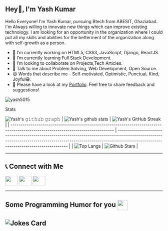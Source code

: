 ## Hey👋, I'm Yash Kumar




Hello Everyone! I'm Yash Kumar, pursuing Btech from ABESIT, Ghaziabad. I'm Always willing to innovate new things which can improve existing technology. I am looking for an opportunity in the organization where I could put all my skills and abilities for the betterment of the organization along with self-growth as a person. 

- 🔭 I’m currently working on HTML5, CSS3, JavaScript,  Django, ReactJS.
- 🌱 I’m currently learning Full Stack Development.
- 👯 I’m looking to collaborate on Projects,Tech Articles.
- 💬 Talk to me about Problem Solving, Web Development, Open Source.
- 😄 Words that describe me - Self-motivated, Optimistic, Punctual, Kind, Joyful😀.
- 📄  Please have a look at my [Portfolio](https://yash5015.github.io/). Feel free to share feedback and suggestions!
<p align="left"> <img src="https://komarev.com/ghpvc/?username=yash5015&label=Profile%20views&color=0e75b6&style=flat" alt="yash5015" /> </p>

Stats

![Yash's 𝚐𝚒𝚝𝚑𝚞𝚋 𝚐𝚛𝚊𝚙𝚑](https://activity-graph.herokuapp.com/graph?username=yash5015&theme=merko)
| ![Yash's github stats](https://github-readme-stats.vercel.app/api?username=yash5015&show_icons=true&theme=merko) | ![Yash's GitHub Streak](https://github-readme-streak-stats.herokuapp.com/?user=yash5015&theme=merko) |
| --------------------------------------------------------------------------------------------------------------------------------- | ----------------------------------------------------------------------------------------------------------------------------------------------------------------------------------------------------------------- |
| ![Top Langs](https://github-readme-stats.vercel.app/api/top-langs/?username=yash5015&langs_count=8&theme=merko) | ![Github Stars](https://github-readme-stats.vercel.app/api?username=yash5015&show_icons=true&locale=en&count_private=true&hide_rank=true&custom_title=My%20GitHub%20Stats&theme=merko) |

<hr>

## 📞 Connect with Me

 <p align="left" margin-top="10px">
<a href="https://www.linkedin.com/in/yash-kumar-452821193/"><img src="https://upload.wikimedia.org/wikipedia/commons/thumb/c/ca/LinkedIn_logo_initials.png/640px-LinkedIn_logo_initials.png" height="30" width="40"/></a>
<a href="https://mail.google.com/mail/?view=cm&fs=1&to=yashrathor5015@gmail.com"><img src="https://mailmeteor.com/logos/assets/PNG/Gmail_Logo_256px.png" height="30" width="40"/></a>
<a href="https://www.instagram.com/yashrathor01/"><img src="https://www.freepnglogos.com/uploads/logo-ig-png/logo-ig-stunning-instagram-logo-vector-download-for-new-7.png" height="30" width="40"/></a> 
</p>
<hr>

<h2> Some Programming Humor for you <img align ='center' src='https://media2.giphy.com/media/UQDSBzfyiBKvgFcSTw/giphy.gif?cid=ecf05e47p3cd513axbek3f56ti3jzizq8hincw20jauyyfyw&rid=giphy.gif' width = '32px'></h2>

## ![Jokes Card](https://readme-jokes.vercel.app/api?theme=merko)
